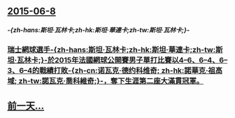 ## [2015-06-8](/zh/news/2015/06/8/index.md)

##### -{zh-hans:斯坦·瓦林卡;zh-hk:斯坦·華連卡;zh-tw:斯坦·瓦林卡;}-
### [瑞士網球選手-{zh-hans:斯坦·瓦林卡;zh-hk:斯坦·華連卡;zh-tw:斯坦·瓦林卡;}-於2015年法國網球公開賽男子單打比賽以4–6、6–4、6–3、6–4的戰績打敗-{zh-cn:诺瓦克·德约科维奇; zh-hk:諾華克·祖高域; zh-tw:諾瓦克·喬科維奇;}-，奪下生涯第二座大滿貫冠軍。](/zh/news/2015/06/8/瑞士網球選手-zh-hans-斯坦-瓦林卡-zh-hk-斯坦-華連卡-zh-tw-斯坦-瓦林卡-於2015年法國網.md)
## [前一天...](/zh/news/2015/06/7/index.md)

